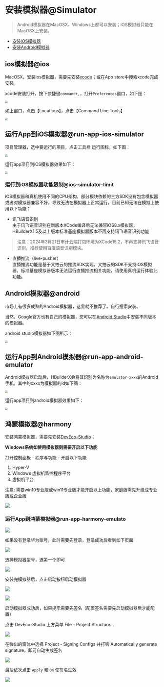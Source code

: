 # 安装模拟器@Simulator

> Android模拟器在MacOSX、Windows上都可以安装；iOS模拟器只能在MacOSX上安装。

- [安装iOS模拟器](#ios)
- [安装Android模拟器](#android)

## ios模拟器@ios

MacOSX，安装ios模拟器，需要先安装[xcode](https://developer.apple.com/xcode/)；或在App store中搜索xcode完成安装。

xcode安装打开，按下快捷键`command+,`，打开`Preferences`窗口，如下图：

<img src="https://hx.dcloud.net.cn/static/snapshots/tutorial/macosx/iosSimulator.jpg" style="zoom: 50%" />

如上窗口，点击【Locations】，点击【Command Line Tools】

<img src="https://hx.dcloud.net.cn/static/snapshots/tutorial/macosx/xcodeCommandLineTools.jpg" style="zoom: 50%" />

## 运行App到iOS模拟器@run-app-ios-simulator

项目管理器，选中要运行的项目，点击工具栏 运行图标，如下图：

<img src="https://hx.dcloud.net.cn/static/snapshots/app/app_ios_simulator.jpg" style="zoom: 50%" />

运行app项目到iOS模拟器效果如下：

<img src="https://hx.dcloud.net.cn/static/snapshots/app/app_ios_simulator_run.jpg" style="zoom: 50%" />

### 运行到iOS模拟器功能限制@ios-simulator-limit
iOS模拟器和真机使用不同的CPU架构，部分模块依赖的三方SDK没有包含模拟器或者对模拟器兼容不好，导致无法在模拟器上正常运行，目前已知无法在模拟上使用以下功能：

- 讯飞语音识别  
由于讯飞语音识别在新版本XCode编译后无法兼容iOS8.x模拟器，HBuilderX1.5及以上版本标准基座模拟器版本不再支持讯飞语音识别功能  
> 注意：2024年3月21日审计云端打包环境为XCode15.2，不再支持讯飞语音识别，推荐使用百度语音识别模块。

- 直播推流（live-pusher）  
直播推流功能是基于又拍云的推流SDK实现，又拍云的SDK不支持iOS模拟器，标准基座模拟器版本无法运行直播推流相关功能，请使用真机运行体验此功能。

## Android模拟器@android

市场上有很多成熟的Android模拟器，这里就不推荐了。自行搜索安装。

当然，Google官方也有自己的模拟器，您可以在[Android Studio](https://developer.android.com/studio/install)中安装不同版本的模拟器。

android studio模拟器如下图所示：

<img src="https://hx.dcloud.net.cn/static/snapshots/tutorial/macosx/androidSimulator.jpg" style="zoom: 50%" />

## 运行App到Android模拟器@run-app-android-emulator

Android模拟器启动后，HBuilderX会将其识别为名称为`emulator-xxxx`的Android手机，其中的xxxx为模拟器的id如下图：

<img src="https://hx.dcloud.net.cn/static/snapshots/app/Android-emulator.jpg" style="zoom: 50%" />

运行app项目到android模拟器效果如下：

<img src="https://hx.dcloud.net.cn/static/snapshots/app/Android-emulator-start.jpg" style="zoom: 50%" />

## 鸿蒙模拟器@harmony

安装鸿蒙模拟器，需要先安装[DevEco-Studio](https://developer.huawei.com/consumer/cn/deveco-developer-suite/enabling/kit?currentPage=1&pageSize=100?ha_source=Dcloud&ha_sourceId=89000448)；

**Windows系统如使用模拟器则需要开启以下功能**

打开控制面板 - 程序与功能 - 开启以下功能

1. Hyper-V
2. Windows 虚拟机监控程序平台
3. 虚拟机平台

注意: 需要win10专业版或win11专业版才能开启以上功能，家庭版需先升级成专业版或企业版

![](https://web-ext-storage.dcloud.net.cn/uni-app/harmony/dev/1720085210915b1knhu7l3u8.png)

### 运行App到鸿蒙模拟器@run-app-harmony-emulato

![](https://web-ext-storage.dcloud.net.cn/uni-app/harmony/dev/1720085379828ap3pkhhfmig.png)

如果没有登录华为账号，此时需要先登录，登录成功后看到如下页面

![](https://web-ext-storage.dcloud.net.cn/uni-app/harmony/dev/17200854641084hsm583p5jo.png)

选择模拟器型号，选第一个即可

![](https://web-ext-storage.dcloud.net.cn/uni-app/harmony/dev/17200855617759sfquhr1j0o.png)

安装完模拟器后，点击启动按钮启动模拟器

![](https://web-ext-storage.dcloud.net.cn/uni-app/harmony/dev/17200856058101582lbghgf8.png)

![](https://web-ext-storage.dcloud.net.cn/uni-app/harmony/dev/1720085712493il2ep17ldg8.png)

启动模拟器成功后，如果提示需要先签名（配置签名需要先启动模拟器后才能配置）

点击 DevEco-Studio 上方菜单 File - Project Structure... 

![](https://web-ext-storage.dcloud.net.cn/uni-app/harmony/dev/1720087126462d9133uo0hmg.png)

在弹出的窗体中选择 Project - Signing Configs 并打钩 Automatically generate signature，即可自动生成签名

![](https://web-ext-storage.dcloud.net.cn/uni-app/harmony/dev/17200873385940vk5oj9ihk.png)

最后依次点击 `Apply` 和 `OK` 使签名生效

![](https://web-ext-storage.dcloud.net.cn/uni-app/harmony/dev/1720259265552t0m33hs637.png)

